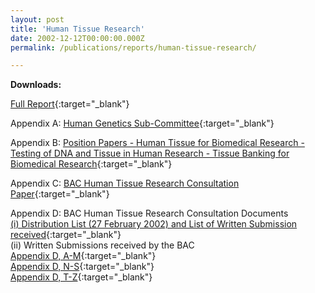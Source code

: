 ```yaml
---
layout: post
title: 'Human Tissue Research'
date: 2002-12-12T00:00:00.000Z
permalink: /publications/reports/human-tissue-research/

---
```



**Downloads:**

[Full Report](/files/publications/reports/human-tissue-research-full-report.pdf){:target="_blank"}

Appendix A: [Human Genetics Sub-Committee](/files/publications/reports/human-tissue-research-appendix-a.pdf){:target="_blank"}

Appendix B: [Position Papers - Human Tissue for Biomedical Research - Testing of DNA and Tissue in Human Research - Tissue Banking for Biomedical Research](/files/publications/reports/human-tissue-research-appendix-b.pdf){:target="_blank"}

Appendix C: [BAC Human Tissue Research Consultation Paper](/files/publications/reports/human-tissue-research-appendix-c.pdf){:target="_blank"}

Appendix D: BAC Human Tissue Research Consultation Documents
<br>[(i)  Distribution List (27 February 2002) and List of Written Submission received](/files/publications/reports/human-tissue-research-appendix-d.pdf){:target="_blank"}
<br>(ii) Written Submissions received by the BAC
<br>[Appendix D, A-M](/files/publications/reports/human-tissue-research-appendix-d-a-m.pdf){:target="_blank"}
<br>[Appendix D, N-S](/files/publications/reports/human-tissue-research-appendix-d-n-s.pdf){:target="_blank"}
<br>[Appendix D, T-Z](/files/publications/reports/human-tissue-research-appendix-d-t-z.pdf){:target="_blank"}
